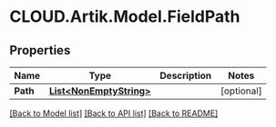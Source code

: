 # CLOUD.Artik.Model.FieldPath
## Properties

Name | Type | Description | Notes
------------ | ------------- | ------------- | -------------
**Path** | [**List&lt;NonEmptyString&gt;**](NonEmptyString.md) |  | [optional] 

[[Back to Model list]](../README.md#documentation-for-models) [[Back to API list]](../README.md#documentation-for-api-endpoints) [[Back to README]](../README.md)

